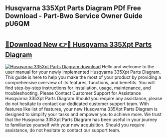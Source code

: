 ## Husqvarna 335Xpt Parts Diagram PDf Free Download - Part-Bwo Service Owner Guide pU6QM

# <h2><a href="http://dfnacf.blite.top/?on=Husqvarna+335Xpt+Parts+Diagram">🔗Download New 👉🔴 Husqvarna 335Xpt Parts Diagram</a></h2>

[![Husqvarna 335Xpt Parts Diagram download](https://i.imgur.com/lujVjoI.png)](http://dfnacf.blite.top/?on=Husqvarna+335Xpt+Parts+Diagram)
Hello and welcome to the user manual for your newly implemented Husqvarna 335Xpt Parts Diagram. This guide is here to help you make the most of your product by providing a comprehensive overview of its features, functions, and benefits. You will find step-by-step instructions for installation, usage, maintenance, and troubleshooting. Please Contact Customer Support for Assistance Husqvarna 335Xpt Parts Diagram Should you require any assistance, please do not hesitate to contact our dedicated customer support team. With features like list of features, your new Husqvarna 335Xpt Parts Diagram is designed to simplify your tasks and empower you to achieve more. We trust that the Husqvarna 335Xpt Parts Diagram has been useful in your journey to familiarize yourself with your new acquisition. Should you require assistance, do not hesitate to contact our support team.
